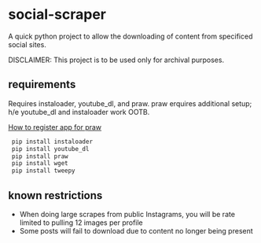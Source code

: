 # social-scraper

A quick python project to allow the downloading of content from specificed social sites.

DISCLAIMER: This project is to be used only for archival purposes.

## requirements

 Requires instaloader, youtube_dl, and praw. praw erquires additional setup; h/e youtube_dl and instaloader work OOTB.

 [How to register app for praw](https://praw.readthedocs.io/en/latest/getting_started/authentication.html#installed-application)


```python
 pip install instaloader
 pip install youtube_dl
 pip install praw
 pip install wget
 pip install tweepy
```

## known restrictions

- When doing large scrapes from public Instagrams, you will be rate limited to pulling 12 images per profile
- Some posts will fail to download due to content no longer being present